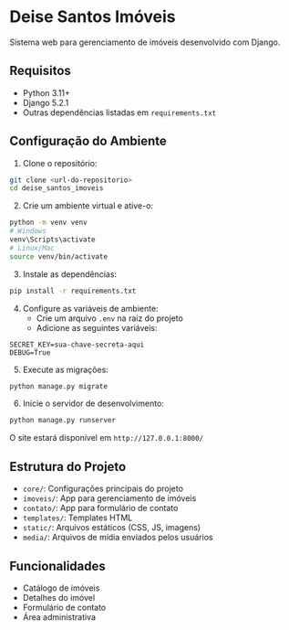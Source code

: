 # Deise Santos Imóveis

Sistema web para gerenciamento de imóveis desenvolvido com Django.

## Requisitos

- Python 3.11+
- Django 5.2.1
- Outras dependências listadas em `requirements.txt`

## Configuração do Ambiente

1. Clone o repositório:
```bash
git clone <url-do-repositorio>
cd deise_santos_imoveis
```

2. Crie um ambiente virtual e ative-o:
```bash
python -m venv venv
# Windows
venv\Scripts\activate
# Linux/Mac
source venv/bin/activate
```

3. Instale as dependências:
```bash
pip install -r requirements.txt
```

4. Configure as variáveis de ambiente:
   - Crie um arquivo `.env` na raiz do projeto
   - Adicione as seguintes variáveis:
```
SECRET_KEY=sua-chave-secreta-aqui
DEBUG=True
```

5. Execute as migrações:
```bash
python manage.py migrate
```

6. Inicie o servidor de desenvolvimento:
```bash
python manage.py runserver
```

O site estará disponível em `http://127.0.0.1:8000/`

## Estrutura do Projeto

- `core/`: Configurações principais do projeto
- `imoveis/`: App para gerenciamento de imóveis
- `contato/`: App para formulário de contato
- `templates/`: Templates HTML
- `static/`: Arquivos estáticos (CSS, JS, imagens)
- `media/`: Arquivos de mídia enviados pelos usuários

## Funcionalidades

- Catálogo de imóveis
- Detalhes do imóvel
- Formulário de contato
- Área administrativa
